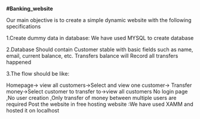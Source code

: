 **#Banking_website**

Our main objective is to create a simple dynamic website with the following specifications

1.Create dummy data in database: We have used MYSQL to create database

2.Database Should contain Customer stable with basic fields such as name, email, current balance, etc. Transfers balance will Record all transfers happened

3.The flow should be like:

Homepage-> view all customers->Select and view one customer-> Transfer money->Select customer to transfer to->view all customers
No login page ,No user creation ,Only transfer of money between multiple users are required
Post the website in free hosting website :We have used XAMM and hosted it on localhost
